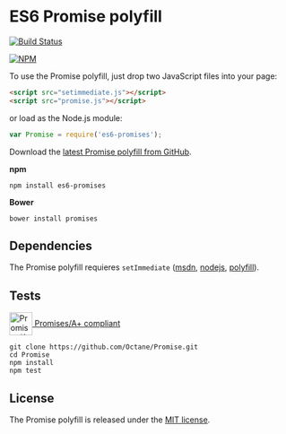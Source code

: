 # ES6 Promise polyfill

[![Build Status](https://travis-ci.org/monolithed/Promise.svg?branch=master)](https://travis-ci.org/monolithed/Promise)

[![NPM](https://nodei.co/npm/es6-promises.png?downloads=true)](https://nodei.co/npm/es6-promises/)



To use the Promise polyfill, just drop two JavaScript files into your page:
```html
<script src="setimmediate.js"></script>
<script src="promise.js"></script>
```
or load as the Node.js module:
```javascript
var Promise = require('es6-promises');
```

Download the [latest Promise polyfill from GitHub](https://raw.githubusercontent.com/Octane/Promise/master/promise.js).

**npm**
```
npm install es6-promises
```
**Bower**
```
bower install promises
```

## Dependencies

The Promise polyfill requieres `setImmediate` ([msdn](http://msdn.microsoft.com/en-us/library/ie/hh773176), [nodejs](http://nodejs.org/api/timers.html#timers_setimmediate_callback_arg), [polyfill](https://github.com/Octane/setImmediate/)).

## Tests

<a href="https://github.com/promises-aplus/promises-tests"><img src="http://promises-aplus.github.com/promises-spec/assets/logo-small.png" alt="Promises/A+ logo" width="41" valign="middle"> Promises/A+ compliant</a>
```
git clone https://github.com/Octane/Promise.git
cd Promise
npm install
npm test
```

## License

The Promise polyfill is released under the [MIT license](https://github.com/Octane/Promise/blob/master/LICENSE).
